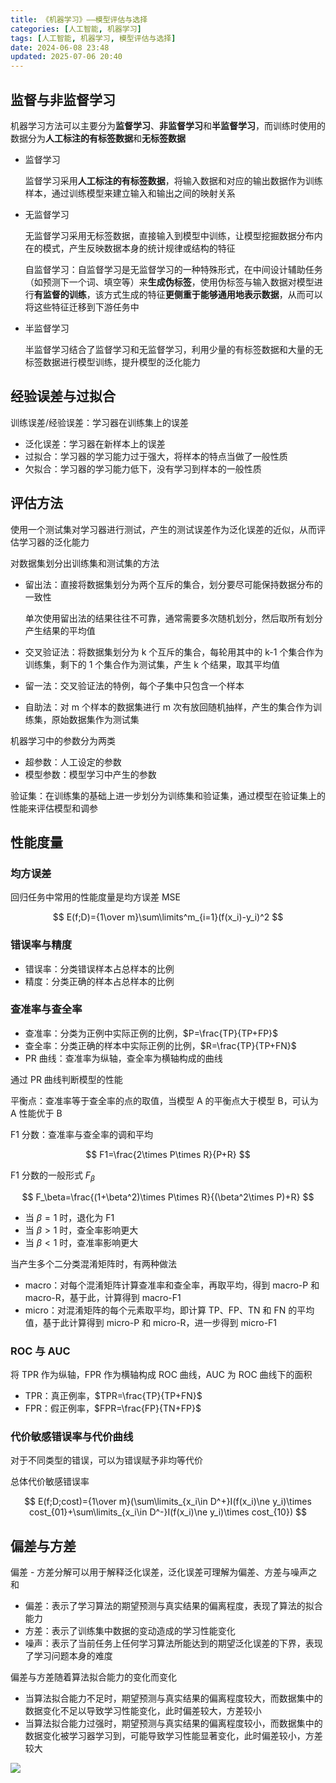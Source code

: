 ```yaml
---
title: 《机器学习》——模型评估与选择
categories: [人工智能, 机器学习]
tags: [人工智能, 机器学习, 模型评估与选择]
date: 2024-06-08 23:48
updated: 2025-07-06 20:40
---
```

## 监督与非监督学习

机器学习方法可以主要分为**监督学习**、**非监督学习**和**半监督学习**，而训练时使用的数据分为**人工标注的有标签数据**和**无标签数据**

- 监督学习

  监督学习采用**人工标注的有标签数据**，将输入数据和对应的输出数据作为训练样本，通过训练模型来建立输入和输出之间的映射关系

- 无监督学习

  无监督学习采用无标签数据，直接输入到模型中训练，让模型挖掘数据分布内在的模式，产生反映数据本身的统计规律或结构的特征

  自监督学习：自监督学习是无监督学习的一种特殊形式，在中间设计辅助任务（如预测下一个词、填空等）来**生成伪标签**，使用伪标签与输入数据对模型进行**有监督的训练**，该方式生成的特征**更侧重于能够通用地表示数据**，从而可以将这些特征迁移到下游任务中

- 半监督学习

  半监督学习结合了监督学习和无监督学习，利用少量的有标签数据和大量的无标签数据进行模型训练，提升模型的泛化能力

## 经验误差与过拟合

训练误差/经验误差：学习器在训练集上的误差

- 泛化误差：学习器在新样本上的误差
- 过拟合：学习器的学习能力过于强大，将样本的特点当做了一般性质
- 欠拟合：学习器的学习能力低下，没有学习到样本的一般性质

## 评估方法

使用一个测试集对学习器进行测试，产生的测试误差作为泛化误差的近似，从而评估学习器的泛化能力

对数据集划分出训练集和测试集的方法

- 留出法：直接将数据集划分为两个互斥的集合，划分要尽可能保持数据分布的一致性

    单次使用留出法的结果往往不可靠，通常需要多次随机划分，然后取所有划分产生结果的平均值

- 交叉验证法：将数据集划分为 k 个互斥的集合，每轮用其中的 k-1 个集合作为训练集，剩下的 1 个集合作为测试集，产生 k 个结果，取其平均值

- 留一法：交叉验证法的特例，每个子集中只包含一个样本

- 自助法：对 m 个样本的数据集进行 m 次有放回随机抽样，产生的集合作为训练集，原始数据集作为测试集

机器学习中的参数分为两类

- 超参数：人工设定的参数
- 模型参数：模型学习中产生的参数

验证集：在训练集的基础上进一步划分为训练集和验证集，通过模型在验证集上的性能来评估模型和调参

## 性能度量

### 均方误差

回归任务中常用的性能度量是均方误差 MSE

$$
E(f;D)={1\over m}\sum\limits^m_{i=1}(f(x_i)-y_i)^2
$$

### 错误率与精度

- 错误率：分类错误样本占总样本的比例
- 精度：分类正确的样本占总样本的比例

### 查准率与查全率

- 查准率：分类为正例中实际正例的比例，$P=\frac{TP}{TP+FP}$
- 查全率：分类正确的样本中实际正例的比例，$R=\frac{TP}{TP+FN}$
- PR 曲线：查准率为纵轴，查全率为横轴构成的曲线

通过 PR 曲线判断模型的性能

平衡点：查准率等于查全率的点的取值，当模型 A 的平衡点大于模型 B，可认为 A 性能优于 B

F1 分数：查准率与查全率的调和平均

$$
F1=\frac{2\times P\times R}{P+R}
$$

F1 分数的一般形式 $F_\beta$

$$
F_\beta=\frac{(1+\beta^2)\times P\times R}{(\beta^2\times P)+R}
$$

- 当 $\beta=1$ 时，退化为 F1
- 当 $\beta>1$ 时，查全率影响更大
- 当 $\beta<1$ 时，查准率影响更大

当产生多个二分类混淆矩阵时，有两种做法

-   macro：对每个混淆矩阵计算查准率和查全率，再取平均，得到 macro-P 和 macro-R，基于此，计算得到 macro-F1
-   micro：对混淆矩阵的每个元素取平均，即计算 TP、FP、TN 和 FN 的平均值，基于此计算得到 micro-P 和 micro-R，进一步得到 micro-F1

### ROC 与 AUC

将 TPR 作为纵轴，FPR 作为横轴构成 ROC 曲线，AUC 为 ROC 曲线下的面积

- TPR：真正例率，$TPR=\frac{TP}{TP+FN}$
- FPR：假正例率，$FPR=\frac{FP}{TN+FP}$

### 代价敏感错误率与代价曲线

对于不同类型的错误，可以为错误赋予非均等代价

总体代价敏感错误率

$$
E(f;D;cost)={1\over m}(\sum\limits_{x_i\in D^+}I(f(x_i)\ne y_i)\times cost_{01}+\sum\limits_{x_i\in D^-}I(f(x_i)\ne y_i)\times cost_{10})
$$

## 偏差与方差

偏差 - 方差分解可以用于解释泛化误差，泛化误差可理解为偏差、方差与噪声之和

- 偏差：表示了学习算法的期望预测与真实结果的偏离程度，表现了算法的拟合能力
- 方差：表示了训练集中数据的变动造成的学习性能变化
- 噪声：表示了当前任务上任何学习算法所能达到的期望泛化误差的下界，表现了学习问题本身的难度

偏差与方差随着算法拟合能力的变化而变化

- 当算法拟合能力不足时，期望预测与真实结果的偏离程度较大，而数据集中的数据变化不足以导致学习性能变化，此时偏差较大，方差较小
- 当算法拟合能力过强时，期望预测与真实结果的偏离程度较小，而数据集中的数据变化被学习器学习到，可能导致学习性能显著变化，此时偏差较小，方差较大

![](ml-模型评估-1751805631375.png)
